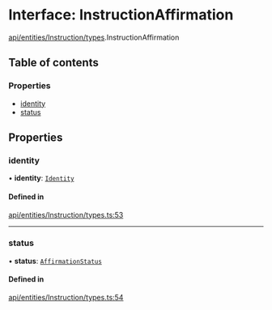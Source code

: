 # Interface: InstructionAffirmation

[api/entities/Instruction/types](../wiki/api.entities.Instruction.types).InstructionAffirmation

## Table of contents

### Properties

- [identity](../wiki/api.entities.Instruction.types.InstructionAffirmation#identity)
- [status](../wiki/api.entities.Instruction.types.InstructionAffirmation#status)

## Properties

### identity

• **identity**: [`Identity`](../wiki/api.entities.Identity.Identity)

#### Defined in

[api/entities/Instruction/types.ts:53](https://github.com/PolymathNetwork/polymesh-sdk/blob/31dfa0dc/src/api/entities/Instruction/types.ts#L53)

___

### status

• **status**: [`AffirmationStatus`](../wiki/api.entities.Instruction.types.AffirmationStatus)

#### Defined in

[api/entities/Instruction/types.ts:54](https://github.com/PolymathNetwork/polymesh-sdk/blob/31dfa0dc/src/api/entities/Instruction/types.ts#L54)
